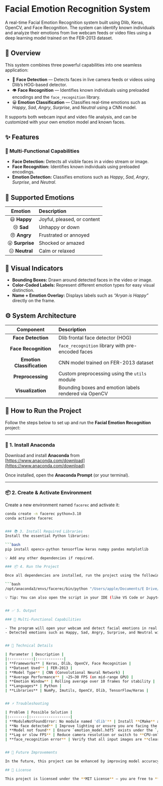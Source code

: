 # Facial Emotion Recognition System

A real-time Facial Emotion Recognition system built using Dlib, Keras, OpenCV, and Face Recognition.
The system can identify known individuals and analyze their emotions from live webcam feeds or video files using a deep learning model trained on the FER-2013 dataset.

## 🧠 Overview

This system combines three powerful capabilities into one seamless application:

- 🧍 **Face Detection** — Detects faces in live camera feeds or videos using Dlib’s HOG-based detector.  
- 👁️ **Face Recognition** — Identifies known individuals using preloaded encodings and the `face_recognition` library.  
- 😀 **Emotion Classification** — Classifies real-time emotions such as *Happy*, *Sad*, *Angry*, *Surprise*, and *Neutral* using a CNN model.  

It supports both webcam input and video file analysis, and can be customized with your own emotion model and known faces.


## ✨ Features

### 🎯 Multi-Functional Capabilities

- **Face Detection:** Detects all visible faces in a video stream or image.  
- **Face Recognition:** Identifies known individuals using preloaded encodings.  
- **Emotion Detection:** Classifies emotions such as *Happy*, *Sad*, *Angry*, *Surprise*, and *Neutral*.


## 🧩 Supported Emotions

| Emotion | Description |
|:--------:|:------------|
| 😃 **Happy** | Joyful, pleased, or content |
| 😢 **Sad** | Unhappy or down |
| 😠 **Angry** | Frustrated or annoyed |
| 😮 **Surprise** | Shocked or amazed |
| 😐 **Neutral** | Calm or relaxed |


## 🎨 Visual Indicators

- **Bounding Boxes:** Drawn around detected faces in the video or image.  
- **Color-Coded Labels:** Represent different emotion types for easy visual distinction.  
- **Name + Emotion Overlay:** Displays labels such as *“Aryan is Happy”* directly on the frame.

## ⚙️ System Architecture

| Component | Description |
|:----------:|:------------|
| **Face Detection** | Dlib frontal face detector (HOG) |
| **Face Recognition** | `face_recognition` library with pre-encoded faces |
| **Emotion Classification** | CNN model trained on FER-2013 dataset |
| **Preprocessing** | Custom preprocessing using the `utils` module |
| **Visualization** | Bounding boxes and emotion labels rendered via OpenCV |


## 🚀 How to Run the Project

Follow the steps below to set up and run the **Facial Emotion Recognition** project:

---

### 🧩 1. Install Anaconda

Download and install **Anaconda** from [https://www.anaconda.com/download](https://www.anaconda.com/download)

Once installed, open the **Anaconda Prompt** (or your terminal).

---

### 📦 2. Create & Activate Environment

Create a new environment named `facerec` and activate it:

```bash
conda create -n facerec python=3.10
conda activate facerec


### 📚 3. Install Required Libraries
Install the essential Python libraries:

```bash
pip install opencv-python tensorflow keras numpy pandas matplotlib

💡 Add any other dependencies if required.

### 📦 4. Run the Project

Once all dependencies are installed, run the project using the following command in your terminal:

```bash
/opt/anaconda3/envs/facerec/bin/python "/Users/apple/Documents/E Drive/FacialEmotion/face-rec-emotion.py"

💡 Tip: You can also open the script in your IDE (like VS Code or Jupyter Notebook) and run it directly.


## ✅ 5. Output

### 🎯 Multi-Functional Capabilities

- The program will open your webcam and detect facial emotions in real time.
- Detected emotions such as Happy, Sad, Angry, Surprise, and Neutral will be displayed on the screen with bounding boxes and labels.


## 🧠 Technical Details

| Parameter | Description |
|:----------:|:------------|
| **Frameworks** | Keras, Dlib, OpenCV, Face Recognition |
| **Dataset Used** | FER-2013 |
| **Model Type** | CNN (Convolutional Neural Network) |
| **Average Performance** | ~25–30 FPS (on mid-range GPU) |
| **Emotion Window** | Rolling average over 10 frames for stability |
| **Languages** | Python |
| **Libraries** | NumPy, Imutils, OpenCV, Dlib, TensorFlow/Keras |


## ⚡ Troubleshooting

| Problem | Possible Solution |
|:--------|:------------------|
| **ModuleNotFoundError: No module named 'dlib'** | Install **CMake** and **Boost**, then reinstall Dlib. |
| **No face detected** | Improve lighting or ensure you are facing the camera directly. |
| **Model not found** | Ensure `emotion_model.hdf5` exists under the `/models/` directory. |
| **Lag or slow FPS** | Reduce camera resolution or switch to **CPU-only** mode. |
| **face_recognition error** | Verify that all input images are **clear, frontal photos** of faces. |


## 🔮 Future Improvements

In the future, this project can be enhanced by improving model accuracy using larger and more diverse datasets. Real-time performance can be optimized with GPU acceleration and faster frame processing. Additionally, integrating transfer learning and building a web or mobile interface will make the system more powerful and user-friendly.

## 📜 License

This project is licensed under the **MIT License** — you are free to **use**, **modify**, and **distribute** this work with proper attribution.

